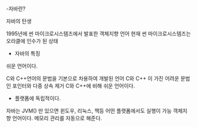 -자바란?

자바의 탄생

1995년에 썬 마이크로시스템즈에서 발표한 객체지향 언어
현재 썬 마이크로시스템즈는 오라클에 인수가 된 상태

- 자바의 특징

쉬운 언어이다.

C와 C++언어의 문법을 기본으로 차용하여 개발된 언어
C와 C++ 이 가진 어려운 문법인 포인터와 다중 상속 제거
C와 C++에 비해 쉬운 언어이다.

- 플랫폼에 독립적이다.

자바는 JVM() 만 있으면 윈도우, 리눅스, 맥등 어떤 플랫폼에서도 실행이 가능
객체지향 언어이다.
메모리 관리를 자동으로 해준다.
